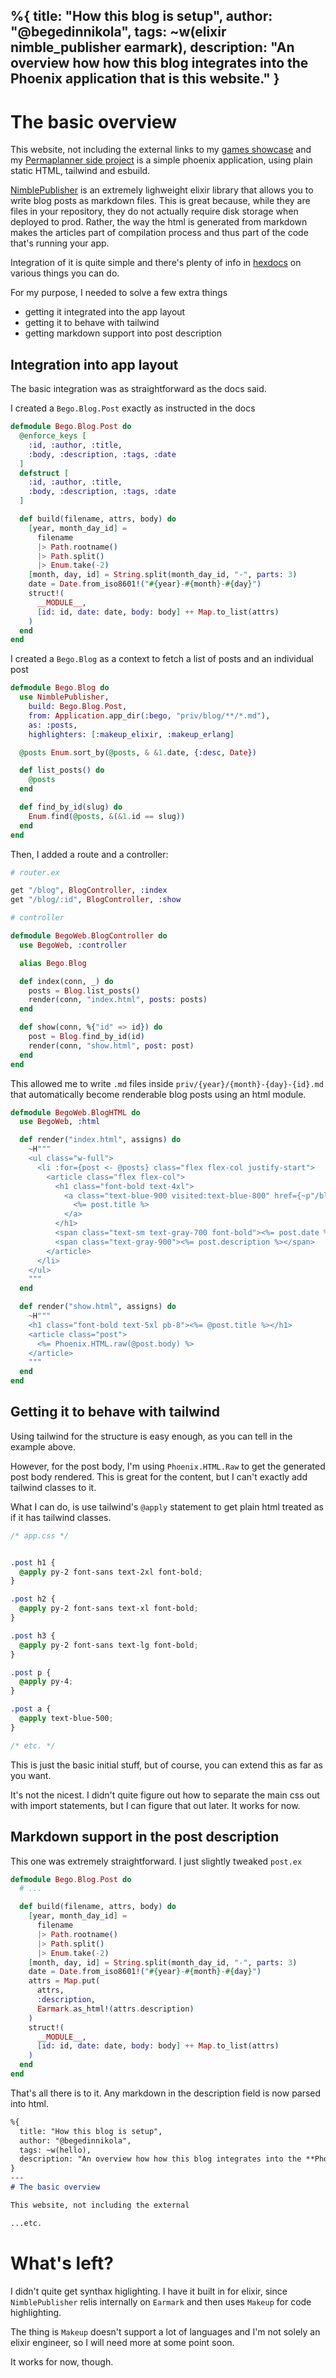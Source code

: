 %{
  title: "How this blog is setup",
  author: "@begedinnikola",
  tags: ~w(elixir nimble_publisher earmark),
  description: "An overview how how this blog integrates into the **Phoenix** application that is this website."
}
---
# The basic overview

This website, not including the external links to my [games showcase](https://livepixel.bego.dev) and my [Permaplanner side project](permaplanner.bego.dev) is a simple phoenix application, using plain static HTML, tailwind and esbuild.

[NimblePublisher](https://github.com/dashbitco/nimble_publisher) is an extremely lighweight elixir library that allows you to write blog posts as markdown files. This is great because, while they are files in your repository, they do not actually require disk storage when deployed to prod. Rather, the way the html is generated from markdown makes the articles part of compilation process and thus part of the code that's running your app.

Integration of it is quite simple and there's plenty of info in [hexdocs](https://hexdocs.pm/nimble_publisher/NimblePublisher.html) on various things you can do.

For my purpose, I needed to solve a few extra things

- getting it integrated into the app layout
- getting it to behave with tailwind
- getting markdown support into post description

## Integration into app layout

The basic integration was as straightforward as the docs said.

I created a `Bego.Blog.Post` exactly as instructed in the docs

```elixir
defmodule Bego.Blog.Post do
  @enforce_keys [
    :id, :author, :title, 
    :body, :description, :tags, :date
  ]
  defstruct [
    :id, :author, :title, 
    :body, :description, :tags, :date
  ]

  def build(filename, attrs, body) do
    [year, month_day_id] = 
      filename 
      |> Path.rootname() 
      |> Path.split() 
      |> Enum.take(-2)
    [month, day, id] = String.split(month_day_id, "-", parts: 3)
    date = Date.from_iso8601!("#{year}-#{month}-#{day}")
    struct!(
      __MODULE__, 
      [id: id, date: date, body: body] ++ Map.to_list(attrs)
    )
  end
end
```

I created a `Bego.Blog` as a context to fetch a list of posts and an individual post

```elixir
defmodule Bego.Blog do
  use NimblePublisher,
    build: Bego.Blog.Post,
    from: Application.app_dir(:bego, "priv/blog/**/*.md"),
    as: :posts,
    highlighters: [:makeup_elixir, :makeup_erlang]

  @posts Enum.sort_by(@posts, & &1.date, {:desc, Date})

  def list_posts() do
    @posts
  end

  def find_by_id(slug) do
    Enum.find(@posts, &(&1.id == slug))
  end
end
```

Then, I added a route and a controller:


```elixir
# router.ex

get "/blog", BlogController, :index
get "/blog/:id", BlogController, :show

# controller 

defmodule BegoWeb.BlogController do
  use BegoWeb, :controller

  alias Bego.Blog

  def index(conn, _) do
    posts = Blog.list_posts()
    render(conn, "index.html", posts: posts)
  end

  def show(conn, %{"id" => id}) do
    post = Blog.find_by_id(id)
    render(conn, "show.html", post: post)
  end
end
```

This allowed me to write `.md` files inside `priv/{year}/{month}-{day}-{id}.md` that automatically become renderable blog posts using an html module.

```elixir
defmodule BegoWeb.BlogHTML do
  use BegoWeb, :html

  def render("index.html", assigns) do
    ~H"""
    <ul class="w-full">
      <li :for={post <- @posts} class="flex flex-col justify-start">
        <article class="flex flex-col">
          <h1 class="font-bold text-4xl">
            <a class="text-blue-900 visited:text-blue-800" href={~p"/blog/#{post.id}"}>
              <%= post.title %>
            </a>
          </h1>
          <span class="text-sm text-gray-700 font-bold"><%= post.date %></span>
          <span class="text-gray-900"><%= post.description %></span>
        </article>
      </li>
    </ul>
    """
  end

  def render("show.html", assigns) do
    ~H"""
    <h1 class="font-bold text-5xl pb-8"><%= @post.title %></h1>
    <article class="post">
      <%= Phoenix.HTML.raw(@post.body) %>
    </article>
    """
  end
end
```

## Getting it to behave with tailwind

Using tailwind for the structure is easy enough, as you can tell in the example above.

However, for the post body, I'm using `Phoenix.HTML.Raw` to get the generated post body rendered. This is great for the content, but I can't exactly add tailwind classes to it.

What I can do, is use tailwind's `@apply` statement to get plain html treated as if it has tailwind classes.

```css
/* app.css */


.post h1 {
  @apply py-2 font-sans text-2xl font-bold;
}

.post h2 {
  @apply py-2 font-sans text-xl font-bold;
}

.post h3 {
  @apply py-2 font-sans text-lg font-bold;
}

.post p {
  @apply py-4;
}

.post a {
  @apply text-blue-500;
}

/* etc. */
```

This is just the basic initial stuff, but of course, you can extend this as far as you want.

It's not the nicest. I didn't quite figure out how to separate the main css out with import statements, but I can figure that out later. It works for now.


## Markdown support in the post description

This one was extremely straightforward. I just slightly tweaked `post.ex`

```elixir
defmodule Bego.Blog.Post do
  # ...

  def build(filename, attrs, body) do
    [year, month_day_id] = 
      filename 
      |> Path.rootname() 
      |> Path.split() 
      |> Enum.take(-2)
    [month, day, id] = String.split(month_day_id, "-", parts: 3)
    date = Date.from_iso8601!("#{year}-#{month}-#{day}")
    attrs = Map.put(
      attrs, 
      :description, 
      Earmark.as_html!(attrs.description)
    )
    struct!(
      __MODULE__, 
      [id: id, date: date, body: body] ++ Map.to_list(attrs)
    )
  end
end
```

That's all there is to it. Any markdown in the description field is now parsed into html.

```markdown
%{
  title: "How this blog is setup",
  author: "@begedinnikola",
  tags: ~w(hello),
  description: "An overview how how this blog integrates into the **Phoenix** application that is this website."
}
---
# The basic overview

This website, not including the external

...etc.
```

# What's left?

I didn't quite get synthax higlighting. I have it built in for elixir, since `NimblePublisher` relis internally on `Earmark` and then uses `Makeup` for code highlighting. 

The thing is `Makeup` doesn't support a lot of languages and I'm not solely an elixir engineer, so I will need more at some point soon.

It works for now, though.



